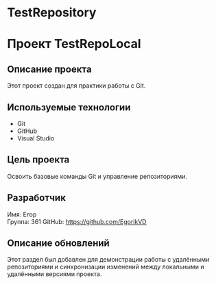 # TestRepository
# Проект TestRepoLocal
## Описание проекта
Этот проект создан для практики работы с Git.
## Используемые технологии
- Git
- GitHub
- Visual Studio
## Цель проекта
Освоить базовые команды Git и управление репозиториями.
## Разработчик
Имя: Егор  
Группа: 361 
GitHub: https://github.com/EgorikVD
## Описание обновлений
Этот раздел был добавлен для демонстрации работы с 
удалёнными репозиториями и синхронизации изменений 
между локальными и удалёнными версиями проекта.
